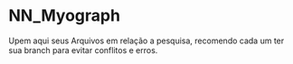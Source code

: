 # NN_Myograph

Upem aqui seus Arquivos em relação a pesquisa, recomendo cada um ter sua branch para evitar conflitos e erros.

